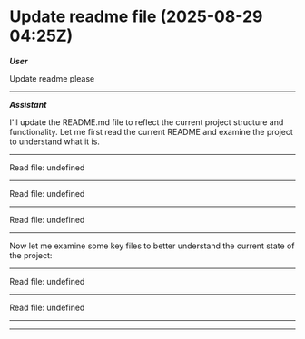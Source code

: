 <!-- Generated by SpecStory -->

# Update readme file (2025-08-29 04:25Z)

_**User**_

Update readme please

---

_**Assistant**_

I'll update the README.md file to reflect the current project structure and functionality. Let me first read the current README and examine the project to understand what it is.

---

Read file: undefined

---

Read file: undefined

---

Read file: undefined

---

Now let me examine some key files to better understand the current state of the project:

---

Read file: undefined

---

Read file: undefined

---



---

